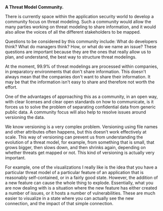 **A Threat Model Community.**

There is currently space within the application security world to develop a community focus on threat modeling. Such a community would allow the many parties working on threat modeling to share information, and it would also allow the voices of all the different stakeholders to be mapped.

Questions to be considered by this community include: What do developers think? What do managers think? How, or what do we name an issue? These questions are important because they are the ones that really allow us to plan, and understand, the best way to structure threat modelings.

At the moment, 99.9% of threat modelings are processed within companies, in preparatory environments that don't share information. This doesn't always mean that the companies don't want to share their information. It may be that the information isn't easy to share and therefore not worth the effort. 

One of the advantages of approaching this as a community, in an open way, with clear licenses and clear open standards on how to communicate, is it forces us to solve the problem of separating confidential data from generic public data. A community focus will also help to resolve issues around versioning the data.

We know versioning is a very complex problem. Versioning using file names and other attributes often happens, but this doesn’t work effectively at scale. This way of versioning can prevent us from understanding the evolution of a threat model, for example, from something that is small, that grows bigger, then slows down, and then shrinks again, depending on whether threats get mapped or not. This kind of versioning is actually very important. 

For example, one of the visualizations I really like is the idea that you have a particular threat model of a particular feature of an application that is reasonably self-contained, or in a fairly good state. However, the addition of a new feature can cause the whole thing to explode. Essentially, what you are now dealing with is a situation where the new feature has either created a number of issues, or it hosts a number of vulnerabilities. These are much easier to visualize in a state where you can actually see the new connection, and the impact of that simple connection.
